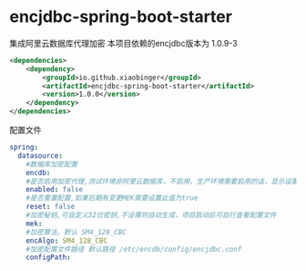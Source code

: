 # encjdbc-spring-boot-starter
集成阿里云数据库代理加密 本项目依赖的encjdbc版本为 1.0.9-3
```xml
<dependencies>
    <dependency>
        <groupId>io.github.xiaobinger</groupId>
        <artifactId>encjdbc-spring-boot-starter</artifactId>
        <version>1.0.0</version>
    </dependency>
</dependencies>
```
配置文件
```yaml
spring:
  datasource:
    #数据库加密配置
    encdb:
    #是否启用加密代理,测试环境非阿里云数据库，不启用，生产环境需要启用的话，显示设置成true
    enabled: false
    #是否重置配置,如果后期有变更MEK需要设置此值为true
    reset: false
    #加密秘钥,可自定义32位密钥,不设置则自动生成，项目启动后可自行查看配置文件
    mek:
    #加密算法，默认 SM4_128_CBC
    encAlgo: SM4_128_CBC
    #加密配置文件路径 默认路径 /etc/encdb/config/encjdbc.conf
    configPath:
```
